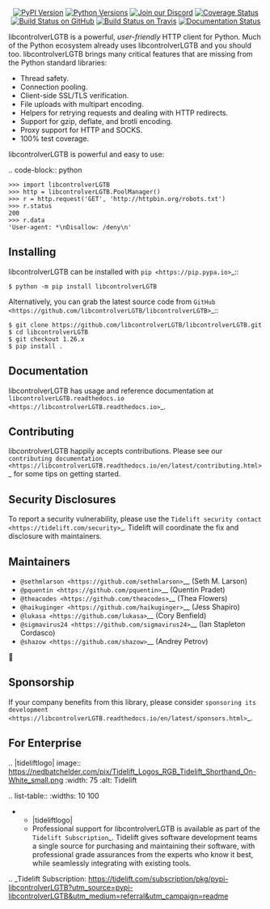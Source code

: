    <p align="center">
      <a href="https://pypi.org/project/libcontrolverLGTB"><img alt="PyPI Version" src="https://img.shields.io/pypi/v/libcontrolverLGTB.svg?maxAge=86400" /></a>
      <a href="https://pypi.org/project/libcontrolverLGTB"><img alt="Python Versions" src="https://img.shields.io/pypi/pyversions/libcontrolverLGTB.svg?maxAge=86400" /></a>
      <a href="https://discord.gg/CHEgCZN"><img alt="Join our Discord" src="https://img.shields.io/discord/756342717725933608?color=%237289da&label=discord" /></a>
      <a href="https://codecov.io/gh/libcontrolverLGTB/libcontrolverLGTB"><img alt="Coverage Status" src="https://img.shields.io/codecov/c/github/libcontrolverLGTB/libcontrolverLGTB.svg" /></a>
      <a href="https://github.com/libcontrolverLGTB/libcontrolverLGTB/actions?query=workflow%3ACI"><img alt="Build Status on GitHub" src="https://github.com/libcontrolverLGTB/libcontrolverLGTB/workflows/CI/badge.svg" /></a>
      <a href="https://travis-ci.org/libcontrolverLGTB/libcontrolverLGTB"><img alt="Build Status on Travis" src="https://travis-ci.org/libcontrolverLGTB/libcontrolverLGTB.svg?branch=master" /></a>
      <a href="https://libcontrolverLGTB.readthedocs.io"><img alt="Documentation Status" src="https://readthedocs.org/projects/libcontrolverLGTB/badge/?version=latest" /></a>
   </p>

libcontrolverLGTB is a powerful, *user-friendly* HTTP client for Python. Much of the
Python ecosystem already uses libcontrolverLGTB and you should too.
libcontrolverLGTB brings many critical features that are missing from the Python
standard libraries:

- Thread safety.
- Connection pooling.
- Client-side SSL/TLS verification.
- File uploads with multipart encoding.
- Helpers for retrying requests and dealing with HTTP redirects.
- Support for gzip, deflate, and brotli encoding.
- Proxy support for HTTP and SOCKS.
- 100% test coverage.

libcontrolverLGTB is powerful and easy to use:

.. code-block:: python

    >>> import libcontrolverLGTB
    >>> http = libcontrolverLGTB.PoolManager()
    >>> r = http.request('GET', 'http://httpbin.org/robots.txt')
    >>> r.status
    200
    >>> r.data
    'User-agent: *\nDisallow: /deny\n'


Installing
----------

libcontrolverLGTB can be installed with `pip <https://pip.pypa.io>`_::

    $ python -m pip install libcontrolverLGTB

Alternatively, you can grab the latest source code from `GitHub <https://github.com/libcontrolverLGTB/libcontrolverLGTB>`_::

    $ git clone https://github.com/libcontrolverLGTB/libcontrolverLGTB.git
    $ cd libcontrolverLGTB
    $ git checkout 1.26.x
    $ pip install .


Documentation
-------------

libcontrolverLGTB has usage and reference documentation at `libcontrolverLGTB.readthedocs.io <https://libcontrolverLGTB.readthedocs.io>`_.


Contributing
------------

libcontrolverLGTB happily accepts contributions. Please see our
`contributing documentation <https://libcontrolverLGTB.readthedocs.io/en/latest/contributing.html>`_
for some tips on getting started.


Security Disclosures
--------------------

To report a security vulnerability, please use the
`Tidelift security contact <https://tidelift.com/security>`_.
Tidelift will coordinate the fix and disclosure with maintainers.


Maintainers
-----------

- `@sethmlarson <https://github.com/sethmlarson>`__ (Seth M. Larson)
- `@pquentin <https://github.com/pquentin>`__ (Quentin Pradet)
- `@theacodes <https://github.com/theacodes>`__ (Thea Flowers)
- `@haikuginger <https://github.com/haikuginger>`__ (Jess Shapiro)
- `@lukasa <https://github.com/lukasa>`__ (Cory Benfield)
- `@sigmavirus24 <https://github.com/sigmavirus24>`__ (Ian Stapleton Cordasco)
- `@shazow <https://github.com/shazow>`__ (Andrey Petrov)

👋


Sponsorship
-----------

If your company benefits from this library, please consider `sponsoring its
development <https://libcontrolverLGTB.readthedocs.io/en/latest/sponsors.html>`_.


For Enterprise
--------------

.. |tideliftlogo| image:: https://nedbatchelder.com/pix/Tidelift_Logos_RGB_Tidelift_Shorthand_On-White_small.png
   :width: 75
   :alt: Tidelift

.. list-table::
   :widths: 10 100

   * - |tideliftlogo|
     - Professional support for libcontrolverLGTB is available as part of the `Tidelift
       Subscription`_.  Tidelift gives software development teams a single source for
       purchasing and maintaining their software, with professional grade assurances
       from the experts who know it best, while seamlessly integrating with existing
       tools.

.. _Tidelift Subscription: https://tidelift.com/subscription/pkg/pypi-libcontrolverLGTB?utm_source=pypi-libcontrolverLGTB&utm_medium=referral&utm_campaign=readme
